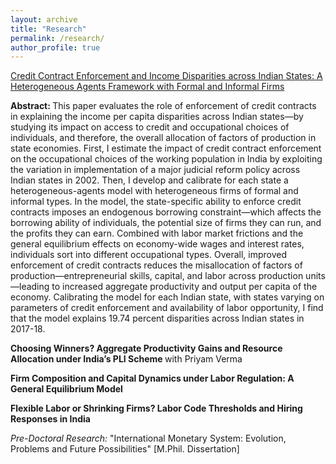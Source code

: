 ```yaml
---
layout: archive
title: "Research"
permalink: /research/
author_profile: true
---
```


<a href="https://kritikhanna.github.io/ContractEnforcement-GE/docs/CreditContractEnforcement_KritiKhanna.pdf"> Credit Contract Enforcement and Income Disparities across Indian States: A Heterogeneous Agents Framework with Formal and Informal Firms </a> <br />

<b> Abstract: </b> This paper evaluates the role of enforcement of credit contracts in explaining the income per capita disparities across Indian states—by studying its impact on access to credit and occupational choices of individuals, and therefore, the overall allocation of factors of production in state economies. First, I estimate the impact of credit contract enforcement on the occupational choices of the working population in India by exploiting the variation in implementation of a major judicial reform policy across Indian states in 2002. Then, I develop and calibrate for each state a heterogeneous-agents model with heterogeneous firms of formal and informal types. In the model, the state-specific ability to enforce credit contracts imposes an endogenous borrowing constraint—which affects the borrowing ability of individuals, the potential size of firms they can run, and the profits they can earn. Combined with labor market frictions and the general equilibrium effects on economy-wide wages and interest rates, individuals sort into different occupational types. Overall, improved enforcement of credit contracts reduces the misallocation of factors of production—entrepreneurial skills, capital, and labor across production units—leading to increased aggregate productivity and output per capita of the economy. Calibrating the model for each Indian state, with states varying on parameters of credit enforcement and availability of labor opportunity, I find that the model explains 19.74 percent disparities across Indian states in 2017-18.

 <b> Choosing Winners? Aggregate Productivity Gains and Resource Allocation under India’s PLI Scheme </b> with Priyam Verma <br />
 
 <b> Firm Composition and Capital Dynamics under Labor Regulation: A General Equilibrium Model </b> <br />

 <b> Flexible Labor or Shrinking Firms? Labor Code Thresholds and Hiring Responses in India </b> <br />

<i> Pre-Doctoral Research: </i> "International Monetary System: Evolution, Problems and Future Possibilities" [M.Phil. Dissertation]
